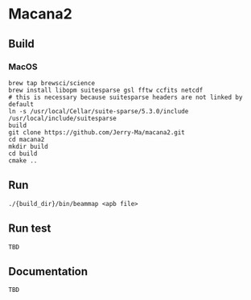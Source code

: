 # Macana2

## Build

### MacOS

```plain
brew tap brewsci/science
brew install libopm suitesparse gsl fftw ccfits netcdf
# this is necessary because suitesparse headers are not linked by default
ln -s /usr/local/Cellar/suite-sparse/5.3.0/include /usr/local/include/suitesparse
build 
git clone https://github.com/Jerry-Ma/macana2.git
cd macana2
mkdir build
cd build
cmake ..
```

## Run

```
./{build_dir}/bin/beammap <apb file>
```

## Run test
    TBD

## Documentation
    TBD
